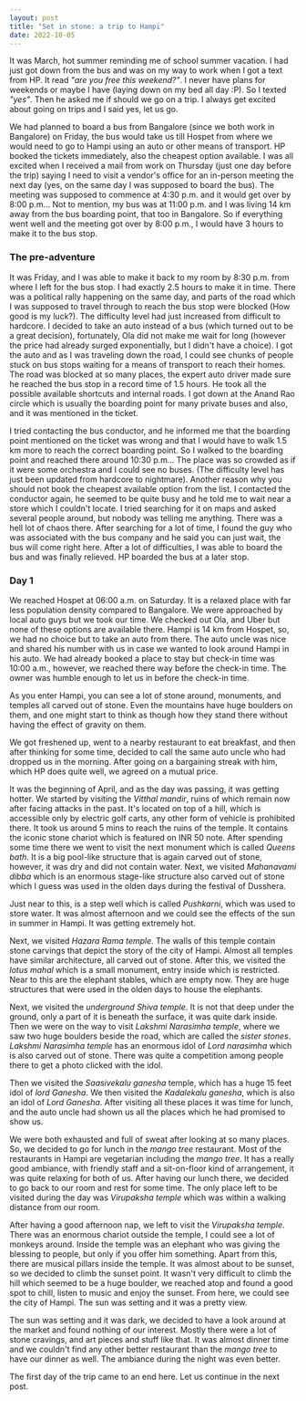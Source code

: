 ```yaml
---
layout: post
title: "Set in stone: a trip to Hampi"
date: 2022-10-05
--- 
```


It was March, hot summer reminding me of school summer vacation. I had just got down from the bus and was on my way to work when I got a text from HP. It read _"are you free this weekend?"_. I never have plans for weekends or maybe I have (laying down on my bed all day :P). So I texted _"yes"_. Then he asked me if should we go on a trip. I always get excited about going on trips and I said yes, let us go. 

We had planned to board a bus from Bangalore (since we both work in Bangalore) on Friday, the bus would take us till Hospet from where we would need to go to Hampi using an auto or other means of transport. HP booked the tickets immediately, also the cheapest option available. I was all excited when I received a mail from work on Thursday (just one day before the trip) saying I need to visit a vendor's office for an in-person meeting the next day (yes, on the same day I was supposed to board the bus). The meeting was supposed to commence at 4:30 p.m. and it would get over by 8:00 p.m... Not to mention, my bus was at 11:00 p.m. and I was living 14 km away from the bus boarding point, that too in Bangalore. So if everything went well and the meeting got over by 8:00 p.m., I would have 3 hours to make it to the bus stop. 

### The pre-adventure

It was Friday, and I was able to make it back to my room by 8:30 p.m. from where I left for the bus stop. I had exactly 2.5 hours to make it in time. There was a political rally happening on the same day, and parts of the road which I was supposed to travel through to reach the bus stop were blocked (How good is my luck?). The difficulty level had just increased from difficult to hardcore. I decided to take an auto instead of a bus (which turned out to be a great decision), fortunately, Ola did not make me wait for long (however the price had already surged exponentially, but I didn't have a choice). I got the auto and as I was traveling down the road, I could see chunks of people stuck on bus stops waiting for a means of transport to reach their homes. The road was blocked at so many places, the expert auto driver made sure he reached the bus stop in a record time of 1.5 hours. He took all the possible available shortcuts and internal roads. I got down at the Anand Rao circle which is usually the boarding point for many private buses and also, and it was mentioned in the ticket. 

I tried contacting the bus conductor, and he informed me that the boarding point mentioned on the ticket was wrong and that I would have to walk 1.5 km more to reach the correct boarding point. So I walked to the boarding point and reached there around 10:30 p.m... The place was so crowded as if it were some orchestra and I could see no buses. (The difficulty level has just been updated from hardcore to nightmare). Another reason why you should not book the cheapest available option from the list. I contacted the conductor again, he seemed to be quite busy and he told me to wait near a store which I couldn't locate. I tried searching for it on maps and asked several people around, but nobody was telling me anything. There was a hell lot of chaos there. After searching for a lot of time, I found the guy who was associated with the bus company and he said you can just wait, the bus will come right here. After a lot of difficulties, I was able to board the bus and was finally relieved. HP boarded the bus at a later stop. 

### Day 1

We reached Hospet at 06:00 a.m. on Saturday. It is a relaxed place with far less population density compared to Bangalore. We were approached by local auto guys but we took our time. We checked out Ola, and Uber but none of these options are available there. Hampi is 14 km from Hospet, so, we had no choice but to take an auto from there. The auto uncle was nice and shared his number with us in case we wanted to look around Hampi in his auto. We had already booked a place to stay but check-in time was 10:00 a.m., however, we reached there way before the check-in time. The owner was humble enough to let us in before the check-in time. 

As you enter Hampi, you can see a lot of stone around, monuments, and temples all carved out of stone. Even the mountains have huge boulders on them, and one might start to think as though how they stand there without having the effect of gravity on them. 

We got freshened up, went to a nearby restaurant to eat breakfast, and then after thinking for some time, decided to call the same auto uncle who had dropped us in the morning. After going on a bargaining streak with him, which HP does quite well, we agreed on a mutual price.

It was the beginning of April, and as the day was passing, it was getting hotter. We started by visiting the _Vitthal mandir_, ruins of which remain now after facing attacks in the past. It's located on top of a hill, which is accessible only by electric golf carts, any other form of vehicle is prohibited there. It took us around 5 mins to reach the ruins of the temple. It contains the iconic stone chariot which is featured on INR 50 note. After spending some time there we went to visit the next monument which is called _Queens bath_. It is a big pool-like structure that is again carved out of stone, however, it was dry and did not contain water. Next, we visited _Mahanavami dibba_ which is an enormous stage-like structure also carved out of stone which I guess was used in the olden days during the festival of Dusshera. 

Just near to this, is a step well which is called _Pushkarni_, which was used to store water. It was almost afternoon and we could see the effects of the sun in summer in Hampi. It was getting extremely hot. 

Next, we visited _Hazara Rama temple_. The walls of this temple contain stone carvings that depict the story of the city of Hampi. Almost all temples have similar architecture, all carved out of stone. After this, we visited the _lotus mahal_ which is a small monument, entry inside which is restricted. Near to this are the elephant stables, which are empty now. They are huge structures that were used in the olden days to house the elephants. 

Next, we visited the _underground Shiva temple_. It is not that deep under the ground, only a part of it is beneath the surface, it was quite dark inside. Then we were on the way to visit _Lakshmi Narasimha temple_, where we saw two huge boulders beside the road, which are called the _sister stones_. _Lakshmi Narasimha temple_ has an enormous idol of _Lord narasimha_ which is also carved out of stone. There was quite a competition among people there to get a photo clicked with the idol.

Then we visited the _Saasivekalu ganesha_ temple, which has a huge 15 feet idol of _lord Ganesha_. We then visited the _Kadalekalu ganesha_, which is also an idol of _Lord Ganesha_. After visiting all these places it was time for lunch, and the auto uncle had shown us all the places which he had promised to show us.

We were both exhausted and full of sweat after looking at so many places. So, we decided to go for lunch in the _mango tree_ restaurant. Most of the restaurants in Hampi are vegetarian including the _mango tree_. It has a really good ambiance, with friendly staff and a sit-on-floor kind of arrangement, it was quite relaxing for both of us. After having our lunch there, we decided to go back to our room and rest for some time. The only place left to be visited during the day was _Virupaksha temple_ which was within a walking distance from our room. 

After having a good afternoon nap, we left to visit the _Virupaksha temple_. There was an enormous chariot outside the temple, I could see a lot of monkeys around. Inside the temple was an elephant who was giving the blessing to people, but only if you offer him something. Apart from this, there are musical pillars inside the temple. It was almost about to be sunset, so we decided to climb the sunset point. It wasn't very difficult to climb the hill which seemed to be a huge boulder, we reached atop and found a good spot to chill, listen to music and enjoy the sunset. From here, we could see the city of Hampi. The sun was setting and it was a pretty view. 

The sun was setting and it was dark, we decided to have a look around at the market and found nothing of our interest. Mostly there were a lot of stone cravings, and art pieces and stuff like that. It was almost dinner time and we couldn't find any other better restaurant than the _mango tree_ to have our dinner as well. The ambiance during the night was even better. 

The first day of the trip came to an end here. Let us continue in the next post.